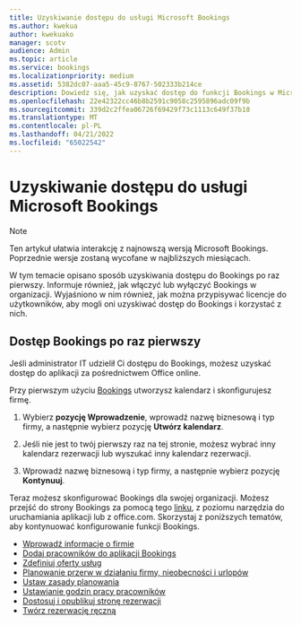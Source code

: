 ```yaml
---
title: Uzyskiwanie dostępu do usługi Microsoft Bookings
ms.author: kwekua
author: kwekuako
manager: scotv
audience: Admin
ms.topic: article
ms.service: bookings
ms.localizationpriority: medium
ms.assetid: 5382dc07-aaa5-45c9-8767-502333b214ce
description: Dowiedz się, jak uzyskać dostęp do funkcji Bookings w Microsoft 365.
ms.openlocfilehash: 22e42322cc46b8b2591c9058c2595896adc09f9b
ms.sourcegitcommit: 339d2c2ffea06726f69429f73c1113c649f37b18
ms.translationtype: MT
ms.contentlocale: pl-PL
ms.lasthandoff: 04/21/2022
ms.locfileid: "65022542"
---
```

# <a name="get-access-to-microsoft-bookings"></a>Uzyskiwanie dostępu do usługi Microsoft Bookings

> [!NOTE]
> Ten artykuł ułatwia interakcję z najnowszą wersją Microsoft Bookings. Poprzednie wersje zostaną wycofane w najbliższych miesiącach.

W tym temacie opisano sposób uzyskiwania dostępu do Bookings po raz pierwszy. Informuje również, jak włączyć lub wyłączyć Bookings w organizacji. Wyjaśniono w nim również, jak można przypisywać licencje do użytkowników, aby mogli oni uzyskiwać dostęp do Bookings i korzystać z nich.

## <a name="access-bookings-for-the-first-time"></a>Dostęp Bookings po raz pierwszy

Jeśli administrator IT udzielił Ci dostępu do Bookings, możesz uzyskać dostęp do aplikacji za pośrednictwem Office online.

Przy pierwszym użyciu [Bookings](https://outlook.office.com/bookings/onboarding) utworzysz kalendarz i skonfigurujesz firmę.

1. Wybierz **pozycję Wprowadzenie**, wprowadź nazwę biznesową i typ firmy, a następnie wybierz pozycję **Utwórz kalendarz**.

1. Jeśli nie jest to twój pierwszy raz na tej stronie, możesz wybrać inny kalendarz rezerwacji lub wyszukać inny kalendarz rezerwacji.

1. Wprowadź nazwę biznesową i typ firmy, a następnie wybierz pozycję **Kontynuuj**.

Teraz możesz skonfigurować Bookings dla swojej organizacji. Możesz przejść do strony Bookings za pomocą tego [linku](https://outlook.office.com/bookings/onboarding), z poziomu narzędzia do uruchamiania aplikacji lub z office.com. Skorzystaj z poniższych tematów, aby kontynuować konfigurowanie funkcji Bookings.

- [Wprowadź informacje o firmie](enter-business-information.md)
- [Dodaj pracowników do aplikacji Bookings](add-staff.md)
- [Zdefiniuj oferty usług](define-service-offerings.md)
- [Planowanie przerw w działaniu firmy, nieobecności i urlopów](schedule-closures-time-off-vacation.md)
- [Ustaw zasady planowania](set-scheduling-policies.md)
- [Ustawianie godzin pracy pracowników](employee-hours.md)
- [Dostosuj i opublikuj stronę rezerwacji](customize-booking-page.md)
- [Twórz rezerwację ręczną](create-a-manual-booking.md)